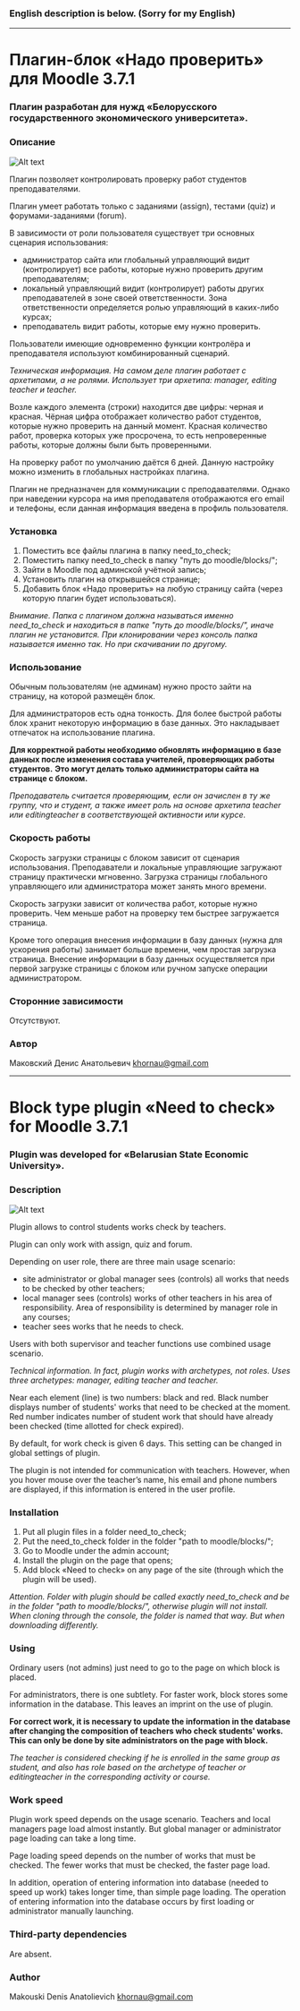### English description is below. (Sorry for my English)

***

# Плагин-блок «Надо проверить» для Moodle 3.7.1

### Плагин разработан для нужд «Белорусского государственного экономического университета».

### Описание

![Alt text](https://github.com/gitReiko/need_to_check/blob/master/readme_pic.png "Скриншот плагина")

Плагин позволяет контролировать проверку работ студентов преподавателями.

Плагин умеет работать только с заданиями (assign), тестами (quiz) и форумами-заданиями (forum).

В зависимости от роли пользователя существует три основных сценария использования:
- администратор сайта или глобальный управляющий видит (контролирует) все работы, которые нужно проверить другим преподавателям;
- локальный управляющий видит (контролирует) работы других преподавателей в зоне своей ответственности. Зона ответственности определяется ролью управляющий в каких-либо курсах;
- преподаватель видит работы, которые ему нужно проверить.

Пользователи имеющие одновременно функции контролёра и преподавателя используют комбинированный сценарий.

*Техническая информация. На самом деле плагин работает с архетипами, а не ролями. Использует три архетипа: manager, editing teacher и teacher.*

Возле каждого элемента (строки) находится две цифры: черная и красная.
Чёрная цифра отображает количество работ студентов, которые нужно проверить на данный момент.
Красная количество работ, проверка которых уже просрочена, то есть непроверенные работы, которые должны были быть проверенными.

На проверку работ по умолчанию даётся 6 дней. 
Данную настройку можно изменить в глобальных настройках плагина.

Плагин не предназначен для коммуникации с преподавателями. 
Однако при наведении курсора на имя преподавателя отображаются его email и телефоны, 
если данная информация введена в профиль пользователя.

### Установка

1. Поместить все файлы плагина в папку need_to_check;
2. Поместить папку need_to_check в папку "путь до moodle/blocks/";
3. Зайти в Moodle под админской учётной запись;
4. Установить плагин на открывшейся странице;
5. Добавить блок «Надо проверить» на любую страницу сайта (через которую плагин будет использоваться).

*Внимание. Папка с плагином должна называться именно need_to_check и находиться в папке "путь до moodle/blocks/", иначе плагин не установится.
При клонировании через консоль папка называется именно так. Но при скачивании по другому.*

### Использование

Обычным пользователям (не админам) нужно просто зайти на страницу, на которой размещён блок.

Для администраторов есть одна тонкость. Для более быстрой работы блок хранит некоторую информацию в базе данных.
Это накладывает отпечаток на использование плагина.

**Для корректной работы необходимо обновлять информацию в базе данных после изменения состава учителей, проверяющих работы студентов.**
**Это могут делать только администраторы сайта на странице с блоком.**

*Преподаватель считается проверяющим, если он зачислен в ту же группу, что и студент, а также имеет роль на основе архетипа teacher или editingteacher в соответствующей активности или курсе.*

### Скорость работы

Скорость загрузки страницы с блоком зависит от сценария использования.
Преподаватели и локальные управляющие загружают страницу практически мгновенно.
Загрузка страницы глобального управляющего или администратора может занять много времени.

Скорость загрузки зависит от количества работ, которые нужно проверить.
Чем меньше работ на проверку тем быстрее загружается страница.

Кроме того операция внесения информации в базу данных (нужна для ускорения работы) занимает больше времени, чем простая загрузка страница.
Внесение информации в базу данных осуществляется при первой загрузке страницы с блоком или ручном запуске операции администратором.

### Сторонние зависимости

Отсутствуют.

### Автор

Маковский Денис Анатольевич khornau@gmail.com

***

# Block type plugin «Need to check» for Moodle 3.7.1

### Plugin was developed for «Belarusian State Economic University».

### Description

![Alt text](https://github.com/gitReiko/need_to_check/blob/master/readme_en_pic.png "Plugin screenshot")

Plugin allows to control students works check by teachers.

Plugin can only work with assign, quiz and forum.

Depending on user role, there are three main usage scenario:
- site administrator or global manager sees (controls) all works that needs to be checked by other teachers;
- local manager sees (controls) works of other teachers in his area of responsibility. Area of responsibility is determined by manager role in any courses;
- teacher sees works that he needs to check.

Users with both supervisor and teacher functions use combined usage scenario.

*Technical information. In fact, plugin works with archetypes, not roles. Uses three archetypes: manager, editing teacher and teacher.*

Near each element (line) is two numbers: black and red.
Black number displays number of students' works that need to be checked at the moment.
Red number indicates number of student work that should have already been checked (time allotted for check expired).

By default, for work check is given 6 days. 
This setting can be changed in global settings of plugin.

The plugin is not intended for communication with teachers.
However, when you hover mouse over the teacher’s name, his email and phone numbers are displayed, if this information is entered in the user profile.

### Installation

1. Put all plugin files in a folder need_to_check;
2. Put the need_to_check folder in the folder "path to moodle/blocks/";
3. Go to Moodle under the admin account;
4. Install the plugin on the page that opens;
5. Add block «Need to check» on any page of the site (through which the plugin will be used).

*Attention. Folder with plugin should be called exactly need_to_check and be in the folder "path to moodle/blocks/", otherwise plugin will not install.
When cloning through the console, the folder is named that way. But when downloading differently.*

### Using

Ordinary users (not admins) just need to go to the page on which block is placed.

For administrators, there is one subtlety. For faster work, block stores some information in the database.
This leaves an imprint on the use of plugin.

**For correct work, it is necessary to update the information in the database after changing the composition of teachers who check students' works.**
**This can only be done by site administrators on the page with block.**

*The teacher is considered checking if he is enrolled in the same group as student, and also has role based on the archetype of teacher or editingteacher in the corresponding activity or course.*

### Work speed

Plugin work speed depends on the usage scenario.
Teachers and local managers page load almost instantly.
But global manager or administrator page loading can take a long time.

Page loading speed depends on the number of works that must be checked.
The fewer works that must be checked, the faster page load.

In addition, operation of entering information into database (needed to speed up work) takes longer time, than simple page loading.
The operation of entering information into the database occurs by first loading or administrator manually launching.

### Third-party dependencies

Are absent.

### Author

Makouski Denis Anatolievich khornau@gmail.com
